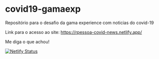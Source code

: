 # covid19-gamaexp
Repositório para o desafio da gama experience com noticias do covid-19

Link para o acesso ao site: https://rpessoa-covid-news.netlify.app/

Me diga o que achou!

[![Netlify Status](https://api.netlify.com/api/v1/badges/01c1d29c-086d-4f64-857a-91c1d4aca146/deploy-status)](https://app.netlify.com/sites/compassionate-engelbart-ff9425/deploys)
